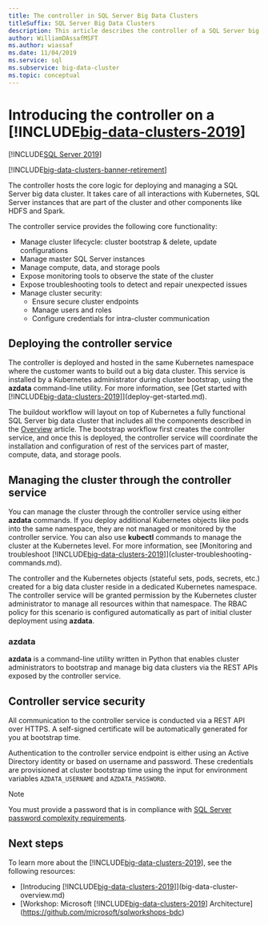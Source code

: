 ```yaml
---
title: The controller in SQL Server Big Data Clusters
titleSuffix: SQL Server Big Data Clusters
description: This article describes the controller of a SQL Server big data cluster.
author: WilliamDAssafMSFT
ms.author: wiassaf
ms.date: 11/04/2019
ms.service: sql
ms.subservice: big-data-cluster
ms.topic: conceptual
---
```


# Introducing the controller on a [!INCLUDE[big-data-clusters-2019](../includes/ssbigdataclusters-ss-nover.md)]

[!INCLUDE[SQL Server 2019](../includes/applies-to-version/sqlserver2019.md)]

[!INCLUDE[big-data-clusters-banner-retirement](../includes/bdc-banner-retirement.md)]

The controller hosts the core logic for deploying and managing a SQL Server big data cluster. It takes care of all interactions with Kubernetes, SQL Server instances that are part of the cluster and other components like HDFS and Spark.

The controller service provides the following core functionality:

- Manage cluster lifecycle: cluster bootstrap & delete, update configurations
- Manage master SQL Server instances
- Manage compute, data, and storage pools
- Expose monitoring tools to observe the state of the cluster
- Expose troubleshooting tools to detect and repair unexpected issues
- Manage cluster security:
  - Ensure secure cluster endpoints
  - Manage users and roles
  - Configure credentials for intra-cluster communication

## Deploying the controller service

The controller is deployed and hosted in the same Kubernetes namespace where the customer wants to build out a big data cluster. This service is installed by a Kubernetes administrator during cluster bootstrap, using the **azdata** command-line utility. For more information, see [Get started with [!INCLUDE[big-data-clusters-2019](../includes/ssbigdataclusters-ss-nover.md)]](deploy-get-started.md).

The buildout workflow will layout on top of Kubernetes a fully functional SQL Server big data cluster that includes all the components described in the [Overview](big-data-cluster-overview.md) article. The bootstrap workflow first creates the controller service, and once this is deployed, the controller service will coordinate the installation and configuration of rest of the services part of master, compute, data, and storage pools.

## Managing the cluster through the controller service

You can manage the cluster through the controller service using either **azdata** commands. If you deploy additional Kubernetes objects like pods into the same namespace, they are not managed or monitored by the controller service. You can also use **kubectl** commands to manage the cluster at the Kubernetes level. For more information, see [Monitoring and troubleshoot [!INCLUDE[big-data-clusters-2019](../includes/ssbigdataclusters-ss-nover.md)]](cluster-troubleshooting-commands.md).

The controller and the Kubernetes objects (stateful sets, pods, secrets, etc.) created for a big data cluster reside in a dedicated Kubernetes namespace. The controller service will be granted permission by the Kubernetes cluster administrator to manage all resources within that namespace.  The RBAC policy for this scenario is configured automatically as part of initial cluster deployment using **azdata**.

### azdata

**azdata** is a command-line utility written in Python that enables cluster administrators to bootstrap and manage big data clusters via the REST APIs exposed by the controller service.

## Controller service security

All communication to the controller service is conducted via a REST API over HTTPS. A self-signed certificate will be automatically generated for you at bootstrap time. 

Authentication to the controller service endpoint is either using an Active Directory identity or based on username and password. These credentials are provisioned at cluster bootstrap time using the input for environment variables `AZDATA_USERNAME` and `AZDATA_PASSWORD`.

> [!NOTE]
> You must provide a password that is in compliance with [SQL Server password complexity requirements](../relational-databases/security/password-policy.md).

## Next steps

To learn more about the [!INCLUDE[big-data-clusters-2019](../includes/ssbigdataclusters-ss-nover.md)], see the following resources:

- [Introducing [!INCLUDE[big-data-clusters-2019](../includes/ssbigdataclusters-ver15.md)]](big-data-cluster-overview.md)
- [Workshop: Microsoft [!INCLUDE[big-data-clusters-2019](../includes/ssbigdataclusters-ss-nover.md)] Architecture](https://github.com/microsoft/sqlworkshops-bdc)
